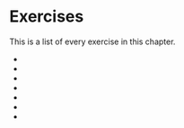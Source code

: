 # Exercises

This is a list of every exercise in this chapter.

- [](geometry_basics_exercise.md)
- [](geometry_dimension_conventions_exercise1.md)
- [](geometry_dimension_conventions_exercise2.md)
- [](geometry_dimension_conventions_exercise3.md)
- [](geometry_moving_coordinates_exercise1.md)
- [](geometry_moving_coordinates_exercise2.md)
- [](geometry_moving_coordinates_exercise3.md)

